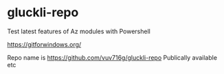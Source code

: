 # gluckli-repo
Test latest features of Az modules with Powershell

https://gitforwindows.org/

Repo name is https://github.com/vuv716g/gluckli-repo
Publically available etc

